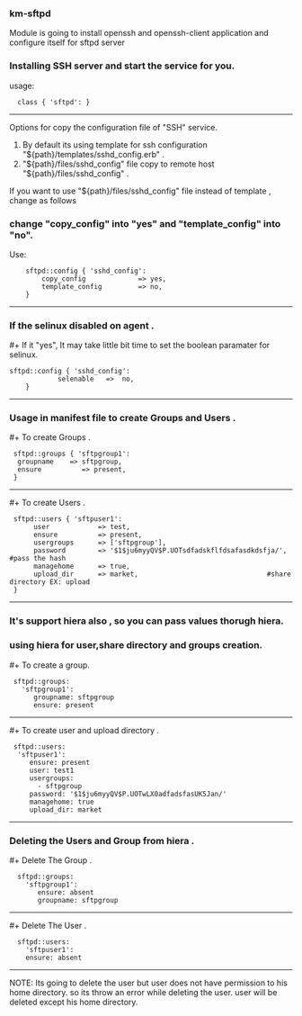 ### km-sftpd

Module is going to install openssh and openssh-client application
and configure itself for sftpd server

### Installing SSH server and start the service for you.

usage:

      class { 'sftpd': }
---
Options for copy the configuration file of "SSH" service. 
1. By default its using template for ssh configuration "${path}/templates/sshd_config.erb" .
2. "${path}/files/sshd_config" file copy to remote host "${path}/files/sshd_config" .

If you want to use "${path}/files/sshd_config" file instead of template , change as follows
### change "copy_config" into "yes" and  "template_config" into "no".
Use:

        sftpd::config { 'sshd_config':
	       	copy_config             => yes,
	       	template_config         => no,
        }

-----

### If the selinux disabled on agent .
#+ If it "yes", It may take little bit time to set the boolean paramater for selinux.

	sftpd::config { 'sshd_config':
                selenable	=>  no,
        }

---

### Usage in manifest file to create Groups and Users .
#+ To create Groups .

     sftpd::groups { 'sftpgroup1':
      groupname	   => sftpgroup,
      ensure          => present,
     }
	
---
#+ To create Users .
    
     sftpd::users { 'sftpuser1':
          user            => test,
          ensure          => present,
          usergroups      => ['sftpgroup'],
          password        => '$1$ju6myyQV$P.UOTsdfadskflfdsafasdkdsfja/', 	#pass the hash
          managehome      => true,
          upload_dir      => market,				                #share directory EX: upload
     }

---

### It's support hiera also , so you can pass values thorugh hiera.
### using hiera for user,share directory and groups creation. 
  
#+ To create a group.

     sftpd::groups:
       'sftpgroup1':
          groupname: sftpgroup
          ensure: present
---

#+ To create user and upload directory . 

     sftpd::users:
      'sftpuser1':
         ensure: present
         user: test1
         usergroups:
           - sftpgroup
         password: '$1$ju6myyQV$P.UOTwLX0adfadsfasUK5Jan/'
         managehome: true		
         upload_dir: market
---
### Deleting the Users and Group from hiera .
#+ Delete The Group .

      sftpd::groups:
        'sftpgroup1':
           ensure: absent
           groupname: sftpgroup
----
#+ Delete The User .

      sftpd::users:
        'sftpuser1':
        ensure: absent
----
NOTE: Its going to delete the user but user does not have permission to his home directory.
so its throw an error while deleting the user. user will be deleted except his home directory.


